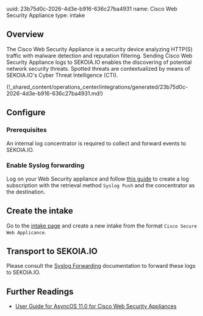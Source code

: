 uuid: 23b75d0c-2026-4d3e-b916-636c27ba4931
name: Cisco Web Security Appliance
type: intake

## Overview

The Cisco Web Security Appliance is a security device analyzing HTTP(S) traffic with malware detection and reputation filtering.
Sending Cisco Web Security Appliance logs to SEKOIA.IO enables the discovering of potential network security threats. Spotted threats are contextualized by means of  SEKOIA.IO's Cyber Threat Intelligence (CTI).
  
{!_shared_content/operations_center/integrations/generated/23b75d0c-2026-4d3e-b916-636c27ba4931.md!}

## Configure

### Prerequisites

An internal log concentrator is required to collect and forward events to SEKOIA.IO.

### Enable Syslog forwarding

Log on your Web Security appliance and follow [this guide](https://www.cisco.com/c/en/us/td/docs/security/wsa/wsa11-0/user_guide/b_WSA_UserGuide/b_WSA_UserGuide_chapter_010111.html#ariaid-title7) to create a log subscription with the retrieval method `Syslog Push` and the concentrator as the destination.


## Create the intake

Go to the [intake page](https://app.sekoia.io/operations/intakes) and create a new intake from the format `Cisco Secure Web Applicance`.

## Transport to SEKOIA.IO

Please consult the [Syslog Forwarding](../../../../ingestion_methods/sekoiaio_docker_concentrator/) documentation to forward these logs to SEKOIA.IO.

## Further Readings
- [User Guide for AsyncOS 11.0 for Cisco Web Security Appliances](https://www.cisco.com/c/en/us/td/docs/security/wsa/wsa11-0/user_guide/b_WSA_UserGuide/b_WSA_UserGuide_chapter_010111.html)
